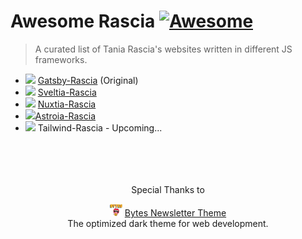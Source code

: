 # Awesome Rascia [![Awesome](https://awesome.re/badge.svg)](https://awesome.re)

> A curated list of Tania Rascia's websites written in different JS frameworks.
> 
- <img src="https://cdn.jsdelivr.net/gh/devicons/devicon@latest/icons/gatsby/gatsby-original.svg" width="20" /> [Gatsby-Rascia](https://github.com/taniarascia/taniarascia.com) (Original)
- <img src="https://cdn.jsdelivr.net/gh/devicons/devicon@latest/icons/svelte/svelte-original.svg" width="20" /> [Sveltia-Rascia](https://github.com/2u841r/sveltia-rascia)
- <img src="https://cdn.jsdelivr.net/gh/devicons/devicon@latest/icons/nuxtjs/nuxtjs-original.svg" width="20" /> [Nuxtia-Rascia](https://github.com/2u841r/nuxtia-rascia)
- <img src="https://cdn.jsdelivr.net/gh/devicons/devicon@latest/icons/astro/astro-original.svg" width="20" />[Astroia-Rascia](https://github.com/2u841r/astroia-rascia)
- <img src="https://cdn.jsdelivr.net/gh/devicons/devicon@latest/icons/tailwindcss/tailwindcss-original.svg" width="20" /> Tailwind-Rascia - Upcoming...
<br />
<br />
<br />
<br />
<div align="center">
Special Thanks to 



<img src="https://raw.githubusercontent.com/2u841r/bytes-newsletter-theme/main/images/logo.png" width="20" /> [Bytes Newsletter Theme](https://marketplace.visualstudio.com/items?itemName=ZubairIbnZamir.bytes-newsletter-theme) <br />
The optimized dark theme for web development.

</div>

